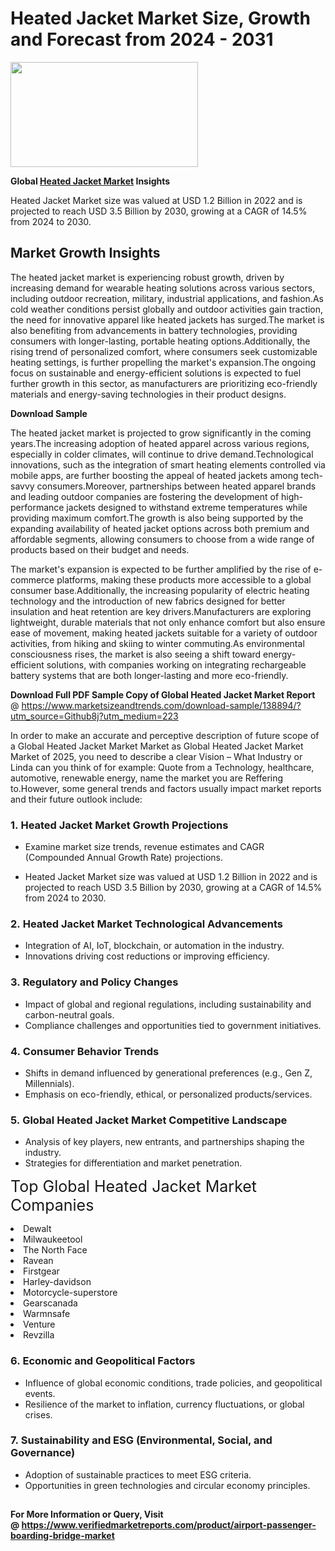 <H1>Heated Jacket Market Size, Growth and Forecast from 2024 - 2031</H1><img class="aligncenter size-medium wp-image-584254" src="https://thirdeyenews.in/wp-content/uploads/2024/09/Global-Market-Research-300x168.jpeg" alt="" width="300" height="168" /><p><strong>Global&nbsp;<a href="https://www.marketsizeandtrends.com/download-sample/138894/?utm_source=Github8j?utm_medium=223">Heated Jacket Market</a> Insights</strong></p><p>Heated Jacket Market size was valued at USD 1.2 Billion in 2022 and is projected to reach USD 3.5 Billion by 2030, growing at a CAGR of 14.5% from 2024 to 2030.</p><p><h2>Market Growth Insights</h2> <p>The heated jacket market is experiencing robust growth, driven by increasing demand for wearable heating solutions across various sectors, including outdoor recreation, military, industrial applications, and fashion.As cold weather conditions persist globally and outdoor activities gain traction, the need for innovative apparel like heated jackets has surged.The market is also benefiting from advancements in battery technologies, providing consumers with longer-lasting, portable heating options.Additionally, the rising trend of personalized comfort, where consumers seek customizable heating settings, is further propelling the market's expansion.The ongoing focus on sustainable and energy-efficient solutions is expected to fuel further growth in this sector, as manufacturers are prioritizing eco-friendly materials and energy-saving technologies in their product designs.</p> <p><strong>Download Sample</strong></p> <p>The heated jacket market is projected to grow significantly in the coming years.The increasing adoption of heated apparel across various regions, especially in colder climates, will continue to drive demand.Technological innovations, such as the integration of smart heating elements controlled via mobile apps, are further boosting the appeal of heated jackets among tech-savvy consumers.Moreover, partnerships between heated apparel brands and leading outdoor companies are fostering the development of high-performance jackets designed to withstand extreme temperatures while providing maximum comfort.The growth is also being supported by the expanding availability of heated jacket options across both premium and affordable segments, allowing consumers to choose from a wide range of products based on their budget and needs.<p>The market's expansion is expected to be further amplified by the rise of e-commerce platforms, making these products more accessible to a global consumer base.Additionally, the increasing popularity of electric heating technology and the introduction of new fabrics designed for better insulation and heat retention are key drivers.Manufacturers are exploring lightweight, durable materials that not only enhance comfort but also ensure ease of movement, making heated jackets suitable for a variety of outdoor activities, from hiking and skiing to winter commuting.As environmental consciousness rises, the market is also seeing a shift toward energy-efficient solutions, with companies working on integrating rechargeable battery systems that are both longer-lasting and more eco-friendly.</p> <p><span class=""><strong>Download Full PDF Sample Copy of Global Heated Jacket Market Report</strong> @ <a href="https://www.marketsizeandtrends.com/download-sample/138894/?utm_source=Github8j?utm_medium=223" target="_blank">https://www.marketsizeandtrends.com/download-sample/138894/?utm_source=Github8j?utm_medium=223</a></span></p><p>In order to make an accurate and perceptive description of future scope of a Global&nbsp;Heated Jacket Market Market as Global&nbsp;Heated Jacket Market Market of 2025, you need to describe a clear Vision &ndash; What Industry or Linda can you think of for example: Quote from a Technology, healthcare, automotive, renewable energy, name the market you are Reffering to.However, some general trends and factors usually impact market reports and their future outlook include:</p><h3>1.&nbsp;<strong>Heated Jacket Market Growth Projections</strong></h3><ul><li>Examine market size trends, revenue estimates and CAGR (Compounded Annual Growth Rate) projections.</li><li><p>Heated Jacket Market size was valued at USD 1.2 Billion in 2022 and is projected to reach USD 3.5 Billion by 2030, growing at a CAGR of 14.5% from 2024 to 2030.</p></li></ul><h3>2.&nbsp;<strong>Heated Jacket Market Technological Advancements</strong></h3><ul><li>Integration of AI, IoT, blockchain, or automation in the industry.</li><li>Innovations driving cost reductions or improving efficiency.</li></ul><h3>3.&nbsp;<strong>Regulatory and Policy Changes</strong></h3><ul><li>Impact of global and regional regulations, including sustainability and carbon-neutral goals.</li><li>Compliance challenges and opportunities tied to government initiatives.</li></ul><h3>4.&nbsp;<strong>Consumer Behavior Trends</strong></h3><ul><li>Shifts in demand influenced by generational preferences (e.g., Gen Z, Millennials).</li><li>Emphasis on eco-friendly, ethical, or personalized products/services.</li></ul><h3>5.&nbsp;<strong>Global Heated Jacket Market Competitive Landscape</strong></h3><ul><li>Analysis of key players, new entrants, and partnerships shaping the industry.</li><li>Strategies for differentiation and market penetration.</li></ul><p data-pm-slice="1 1 []"><span style="color: inherit; font-family: inherit; font-size: 25px;">Top Global Heated Jacket Market Companies</span></p><div class="" data-test-id=""><p><li>Dewalt</li><li> Milwaukeetool</li><li> The North Face</li><li> Ravean</li><li> Firstgear</li><li> Harley-davidson</li><li> Motorcycle-superstore</li><li> Gearscanada</li><li> Warmnsafe</li><li> Venture</li><li> Revzilla</li></p></div><h3>6.&nbsp;<strong>Economic and Geopolitical Factors</strong></h3><ul><li>Influence of global economic conditions, trade policies, and geopolitical events.</li><li>Resilience of the market to inflation, currency fluctuations, or global crises.</li></ul><h3>7.&nbsp;<strong>Sustainability and ESG (Environmental, Social, and Governance)</strong></h3><ul><li>Adoption of sustainable practices to meet ESG criteria.</li><li>Opportunities in green technologies and circular economy principles.</li></ul><h2><strong style="font-size: 14px;">For More Information or Query, Visit @&nbsp;</strong><a style="background-color: #ffffff; font-size: 14px;" href="https://www.marketsizeandtrends.com/report/heated-jacket-market/" target="_blank">https://www.verifiedmarketreports.com/product/airport-passenger-boarding-bridge-market</a></h2>